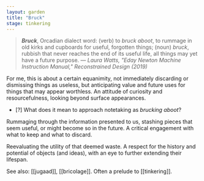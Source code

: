 ```yaml
---  
layout: garden
title: "Bruck"
stage: tinkering
---
```


> ***Bruck***, Orcadian dialect word: (verb) to _bruck aboot_, to rummage in old kirks and cupboards for useful, forgotten things; (noun) _bruck_, rubbish that never reaches the end of its useful life, all things may yet have a future purpose.
<cite>— Laura Watts, "Eday Newton Machine Instruction Manual," _Reconstrained Design_ (2019)</cite>

For me, this is about a certain equanimity, not immediately discarding or dismissing things as useless, but anticipating value and future uses for things that may appear worthless. An attitude of curiosity and resourcefulness, looking beyond surface appearances.

- [?] What does it mean to approach notetaking as _brucking aboot_?

Rummaging through the information presented to us, stashing pieces that seem useful, or might become so in the future. A critical engagement with what to keep and what to discard.

Reevaluating the utility of that deemed waste. A respect for the history and potential of objects (and ideas), with an eye to further extending their lifespan.

See also: [[jugaad]], [[bricolage]]. Often a prelude to [[tinkering]].